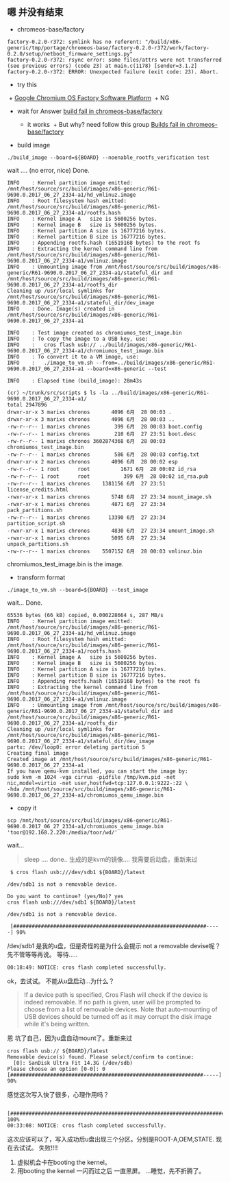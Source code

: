 ## 嗯 并没有结束

+ chromeos-base/factory

```
factory-0.2.0-r372: symlink has no referent: "/build/x86-generic/tmp/portage/chromeos-base/factory-0.2.0-r372/work/factory-0.2.0/setup/netboot_firmware_settings.py"
factory-0.2.0-r372: rsync error: some files/attrs were not transferred (see previous errors) (code 23) at main.c(1178) [sender=3.1.2]
factory-0.2.0-r372: ERROR: Unexpected failure (exit code: 23). Abort.
```

+ try this
  
  + [Google Chromium OS Factory Software Platform](https://chromium.googlesource.com/chromiumos/platform/factory/+/master/README.md)
  + NG
   
+ wait for Answer
[build fail in chromeos-base/factory](https://stackoverflow.com/questions/44763650/build-fail-in-chromeos-base-factory)
  + it works 
  + But why? need follow this group [Builds fail in chromeos-base/factory](https://groups.google.com/a/chromium.org/forum/#!searchin/chromium-os-dev/base$2Ffactory/chromium-os-dev/-rR3wIhyGRI/ZK9f6jc8AQAJ)

+ build image

```
./build_image --board=${BOARD} --noenable_rootfs_verification test
```

wait .... (no error, nice)
Done.

```
INFO    : Kernel partition image emitted: /mnt/host/source/src/build/images/x86-generic/R61-9690.0.2017_06_27_2334-a1/hd_vmlinuz.image
INFO    : Root filesystem hash emitted: /mnt/host/source/src/build/images/x86-generic/R61-9690.0.2017_06_27_2334-a1/rootfs.hash
INFO    : Kernel image A   size is 5600256 bytes.
INFO    : Kernel image B   size is 5600256 bytes.
INFO    : Kernel partition A size is 16777216 bytes.
INFO    : Kernel partition B size is 16777216 bytes.
INFO    : Appending rootfs.hash (16519168 bytes) to the root fs
INFO    : Extracting the kernel command line from /mnt/host/source/src/build/images/x86-generic/R61-9690.0.2017_06_27_2334-a1/vmlinuz.image
INFO    : Unmounting image from /mnt/host/source/src/build/images/x86-generic/R61-9690.0.2017_06_27_2334-a1/stateful_dir and /mnt/host/source/src/build/images/x86-generic/R61-9690.0.2017_06_27_2334-a1/rootfs_dir
Cleaning up /usr/local symlinks for /mnt/host/source/src/build/images/x86-generic/R61-9690.0.2017_06_27_2334-a1/stateful_dir/dev_image
INFO    : Done. Image(s) created in /mnt/host/source/src/build/images/x86-generic/R61-9690.0.2017_06_27_2334-a1

INFO    : Test image created as chromiumos_test_image.bin
INFO    : To copy the image to a USB key, use:
INFO    :   cros flash usb:// ../build/images/x86-generic/R61-9690.0.2017_06_27_2334-a1/chromiumos_test_image.bin
INFO    : To convert it to a VM image, use:
INFO    :   ./image_to_vm.sh --from=../build/images/x86-generic/R61-9690.0.2017_06_27_2334-a1 --board=x86-generic --test

INFO    : Elapsed time (build_image): 28m43s
```

```
(cr) ~/trunk/src/scripts $ ls -la ../build/images/x86-generic/R61-9690.0.2017_06_27_2334-a1/
total 2947896
drwxr-xr-x 3 marixs chronos       4096 6月  28 00:03 .
drwxr-xr-x 3 marixs chronos       4096 6月  28 00:03 ..
-rw-r--r-- 1 marixs chronos        399 6月  28 00:03 boot.config
-rw-r--r-- 1 marixs chronos        210 6月  27 23:51 boot.desc
-rw-r--r-- 1 marixs chronos 3602874368 6月  28 00:03 chromiumos_test_image.bin
-rw-r--r-- 1 marixs chronos        586 6月  28 00:03 config.txt
drwxr-xr-x 2 marixs chronos       4096 6月  28 00:02 esp
-rw-r--r-- 1 root      root          1671 6月  28 00:02 id_rsa
-rw-r--r-- 1 root      root           399 6月  28 00:02 id_rsa.pub
-rw-r--r-- 1 marixs chronos    1381156 6月  27 23:51 license_credits.html
-rwxr-xr-x 1 marixs chronos       5748 6月  27 23:34 mount_image.sh
-rwxr-xr-x 1 marixs chronos       4871 6月  27 23:34 pack_partitions.sh
-rw-r--r-- 1 marixs chronos      13390 6月  27 23:34 partition_script.sh
-rwxr-xr-x 1 marixs chronos       4830 6月  27 23:34 umount_image.sh
-rwxr-xr-x 1 marixs chronos       5095 6月  27 23:34 unpack_partitions.sh
-rw-r--r-- 1 marixs chronos    5507152 6月  28 00:03 vmlinuz.bin

```

chromiumos_test_image.bin is the image.

+ transform format 

```
./image_to_vm.sh --board=${BOARD} --test_image
```
wait...
Done.
```
65536 bytes (66 kB) copied, 0.000228664 s, 287 MB/s
INFO    : Kernel partition image emitted: /mnt/host/source/src/build/images/x86-generic/R61-9690.0.2017_06_27_2334-a1/hd_vmlinuz.image
INFO    : Root filesystem hash emitted: /mnt/host/source/src/build/images/x86-generic/R61-9690.0.2017_06_27_2334-a1/rootfs.hash
INFO    : Kernel image A   size is 5600256 bytes.
INFO    : Kernel image B   size is 5600256 bytes.
INFO    : Kernel partition A size is 16777216 bytes.
INFO    : Kernel partition B size is 16777216 bytes.
INFO    : Appending rootfs.hash (16519168 bytes) to the root fs
INFO    : Extracting the kernel command line from /mnt/host/source/src/build/images/x86-generic/R61-9690.0.2017_06_27_2334-a1/vmlinuz.image
INFO    : Unmounting image from /mnt/host/source/src/build/images/x86-generic/R61-9690.0.2017_06_27_2334-a1/stateful_dir and /mnt/host/source/src/build/images/x86-generic/R61-9690.0.2017_06_27_2334-a1/rootfs_dir
Cleaning up /usr/local symlinks for /mnt/host/source/src/build/images/x86-generic/R61-9690.0.2017_06_27_2334-a1/stateful_dir/dev_image
partx: /dev/loop0: error deleting partition 5
Creating final image
Created image at /mnt/host/source/src/build/images/x86-generic/R61-9690.0.2017_06_27_2334-a1
If you have qemu-kvm installed, you can start the image by:
sudo kvm -m 1024 -vga cirrus -pidfile /tmp/kvm.pid -net nic,model=virtio -net user,hostfwd=tcp:127.0.0.1:9222-:22 \
-hda /mnt/host/source/src/build/images/x86-generic/R61-9690.0.2017_06_27_2334-a1/chromiumos_qemu_image.bin
```
+ copy it

```
scp /mnt/host/source/src/build/images/x86-generic/R61-9690.0.2017_06_27_2334-a1/chromiumos_qemu_image.bin 'toor@192.168.2.220:/media/toor/wd/'
```
wait...
> sleep ....
done..
生成的是kvm的镜像....
我需要启动盘，重新来过
```
 $ cros flash usb:///dev/sdb1 ${BOARD}/latest

/dev/sdb1 is not a removable device.

Do you want to continue? (yes/No)? yes
cros flash usb:///dev/sdb1 ${BOARD}/latest

/dev/sdb1 is not a removable device.

 [###############################################################-----] 90%

```
/dev/sdb1 是我的u盘，但是奇怪的是为什么会提示 not a removable devise呢？
先不管等等再说。
等待.....
```
00:18:49: NOTICE: cros flash completed successfully.
```
ok，去试试。
不能从u盘启动...为什么？
> If a device path is specified, Cros Flash will check if the device is indeed removable. If no path is given, user will be prompted to choose from a list of removable devices. Note that auto-mounting of USB devices should be turned off as it may corrupt the disk image while it's being written.

恩 坑了自己，因为u盘自动mount了。重新来过
```
cros flash usb:// ${BOARD}/latest
Removable device(s) found. Please select/confirm to continue:
  [0]: SanDisk Ultra Fit 14.3G (/dev/sdb)
Please choose an option [0-0]: 0
[###############################################################-----] 90%
```

感觉这次写入快了很多，心理作用吗？
```
 [######################################################################] 100%
00:33:08: NOTICE: cros flash completed successfully.
```
这次应该可以了，写入成功后u盘出现三个分区。分别是ROOT-A,OEM,STATE.
现在去试试。
失败!!!!
1. 虚拟机会卡在booting the kernel。
2. 用booting the kernel 一闪而过之后 一直黑屏。
...睡觉，先不折腾了。

